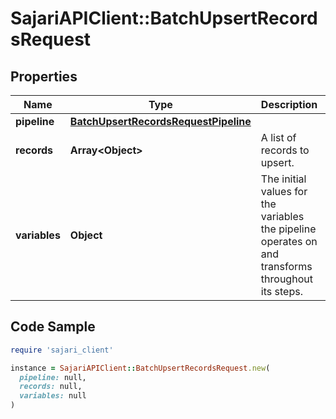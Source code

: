 # SajariAPIClient::BatchUpsertRecordsRequest

## Properties

| Name | Type | Description | Notes |
| ---- | ---- | ----------- | ----- |
| **pipeline** | [**BatchUpsertRecordsRequestPipeline**](BatchUpsertRecordsRequestPipeline.md) |  | [optional] |
| **records** | **Array&lt;Object&gt;** | A list of records to upsert. |  |
| **variables** | **Object** | The initial values for the variables the pipeline operates on and transforms throughout its steps. | [optional] |

## Code Sample

```ruby
require 'sajari_client'

instance = SajariAPIClient::BatchUpsertRecordsRequest.new(
  pipeline: null,
  records: null,
  variables: null
)
```


